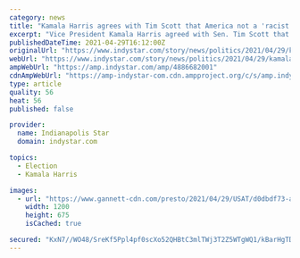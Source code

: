 ```yaml
---
category: news
title: "Kamala Harris agrees with Tim Scott that America not a 'racist country' but says must 'speak truth' on racism"
excerpt: "Vice President Kamala Harris agreed with Sen. Tim Scott that \"America is not a racist country\" but said it's key be honest about its racist history."
publishedDateTime: 2021-04-29T16:12:00Z
originalUrl: "https://www.indystar.com/story/news/politics/2021/04/29/kamala-harris-responds-tim-scott-saying-america-not-racist-country/4886682001/"
webUrl: "https://www.indystar.com/story/news/politics/2021/04/29/kamala-harris-responds-tim-scott-saying-america-not-racist-country/4886682001/"
ampWebUrl: "https://amp.indystar.com/amp/4886682001"
cdnAmpWebUrl: "https://amp-indystar-com.cdn.ampproject.org/c/s/amp.indystar.com/amp/4886682001"
type: article
quality: 56
heat: 56
published: false

provider:
  name: Indianapolis Star
  domain: indystar.com

topics:
  - Election
  - Kamala Harris

images:
  - url: "https://www.gannett-cdn.com/presto/2021/04/29/USAT/d0dbdf73-a7b1-4d30-bfd9-c25dc7ebc091-GTY_1315084224.jpg?auto=webp&crop=4781,2689,x0,y262&format=pjpg&width=1200"
    width: 1200
    height: 675
    isCached: true

secured: "KxN7//WO48/SreKf5Ppl4pf0scXo52QHBtC3mlTWj3T2Z5WTgWQ1/kBarHgTDyX/j5NwFojPWFoiiOPxE2E6T2las+goYon/I+G7u6M986X98XSB8gM4A1bWV3lILePMSibeKn2KbhyzK58M0ea5McTr+KQDpN1O3nXCenHdFwBubdIgn80jgnfgXu6dH9qFA6+jLfNL7iWHUcBb8sgAouYlv8AQXntL4TMsKb5I90x9AQ+8FH6gYSadpsfA1majyqLPXMj4Kqt9wRMGyUP1CdYNQcSc7KGYjxfW4YVTnNQIJ3agV/+EI5AweIY7D+8kiRkrRPSy6Ve9GSvkdgdSo1FVvzQrFjv2r2U6GqB4RS0=;qeWP/kwDdtll187GnLqzEA=="
---
```


